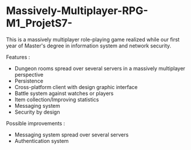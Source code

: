 # Massively-Multiplayer-RPG-M1_ProjetS7-

This is a massively multiplayer role-playing game realized while our first year of Master's degree in information system and network security.

Features :

- Dungeon rooms spread over several servers in a massively multiplayer perspective
- Persistence
- Cross-platform client with design graphic interface
- Battle system against watches or players
- Item collection/Improving statistics
- Messaging system
- Security by design

Possible improvements :

- Messaging system spread over several servers
- Authentication system 
